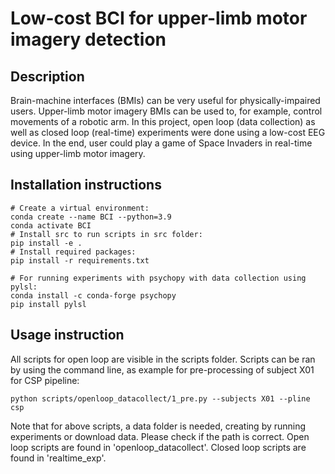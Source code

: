 # Low-cost BCI for upper-limb motor imagery detection

## Description
Brain-machine interfaces (BMIs) can be very useful for physically-impaired users.
Upper-limb motor imagery BMIs can be used to, for example, control movements of a robotic arm. 
In this project, open loop (data collection) as well as closed loop (real-time) experiments were done using a low-cost EEG device.
In the end, user could play a game of Space Invaders in real-time using upper-limb motor imagery.

## Installation instructions
```
# Create a virtual environment:
conda create --name BCI --python=3.9
conda activate BCI
# Install src to run scripts in src folder:
pip install -e .
# Install required packages:
pip install -r requirements.txt

# For running experiments with psychopy with data collection using pylsl:
conda install -c conda-forge psychopy
pip install pylsl
```

## Usage instruction
All scripts for open loop are visible in the scripts folder.
Scripts can be ran by using the command line, as example for pre-processing of subject X01 for CSP pipeline:
```
python scripts/openloop_datacollect/1_pre.py --subjects X01 --pline csp
```
Note that for above scripts, a data folder is needed, creating by running experiments or download data.
Please check if the path is correct.
Open loop scripts are found in 'openloop_datacollect'.
Closed loop scripts are found in 'realtime_exp'.